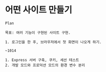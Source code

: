# 어떤 사이트 만들기

`Plan`
```
목표: 여러 기능이 구현된 사이트 구현.

1. 로그인을 한 후, 브라우저에서 첫 화면이 나오게 하기.
```

`~1014`
```
1. Express 서버 구축, 쿠키, 세션 테스트
2. 개발 모드와 프로덕션 모드의 환경 변수 분리
```